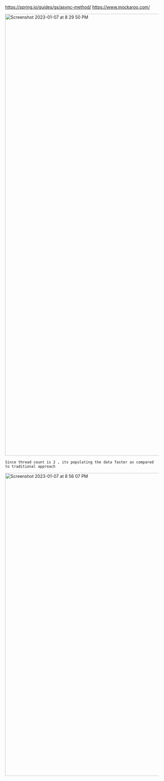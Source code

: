https://spring.io/guides/gs/async-method/
https://www.mockaroo.com/

<img width="1441" alt="Screenshot 2023-01-07 at 8 29 50 PM" src="https://user-images.githubusercontent.com/43849911/211157062-32a44efd-c33d-40c2-ad25-c9808b992c97.png">

```
Since thread count is 2 , its populating the data faster as compared to traditional approach
```

<img width="988" alt="Screenshot 2023-01-07 at 8 56 07 PM" src="https://user-images.githubusercontent.com/43849911/211158195-99b8eee0-d7fb-46d7-ab19-fe1dc9a601e6.png">
